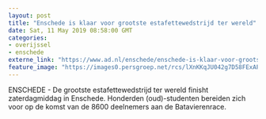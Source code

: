 ```yaml
---
layout: post
title: "Enschede is klaar voor grootste estafettewedstrijd ter wereld"
date: Sat, 11 May 2019 08:58:00 GMT
categories: 
- overijssel 
- enschede 
externe_link: "https://www.ad.nl/enschede/enschede-is-klaar-voor-grootste-estafettewedstrijd-ter-wereld~a12a74d6/"
feature_image: "https://images0.persgroep.net/rcs/lXnKKqJU042g7D58FExAPOToQzc/diocontent/147862611/_fitwidth/400/?appId=21791a8992982cd8da851550a453bd7f&quality=0.7"
---
```


ENSCHEDE - De grootste estafettewedstrijd ter wereld finisht zaterdagmiddag in Enschede. Honderden (oud)-studenten bereiden zich voor op de komst van de 8600 deelnemers aan de Batavierenrace.
